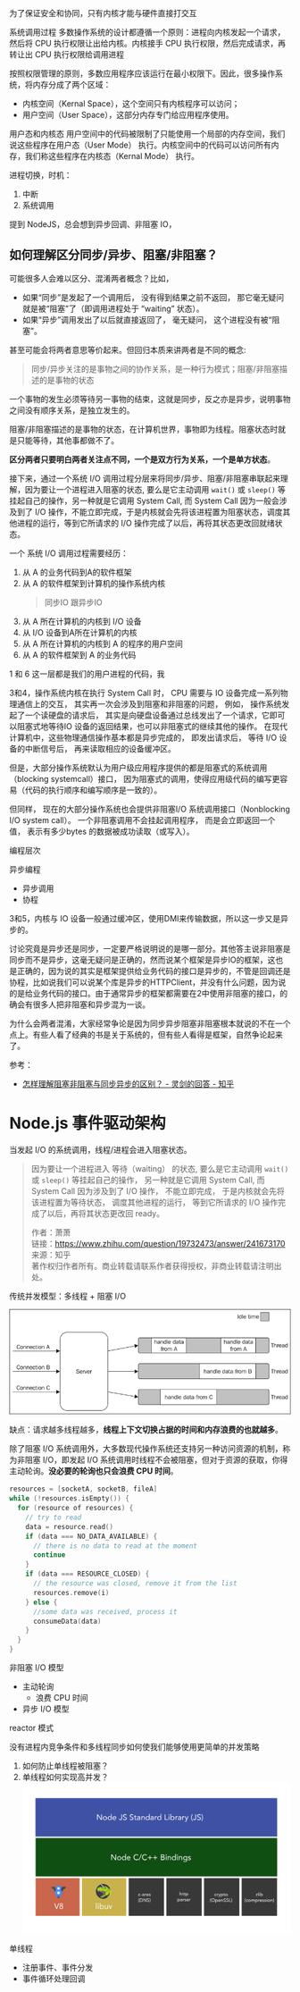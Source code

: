 






为了保证安全和协同，只有内核才能与硬件直接打交互

系统调用过程
多数操作系统的设计都遵循一个原则：进程向内核发起一个请求，然后将 CPU 执行权限让出给内核。内核接手 CPU 执行权限，然后完成请求，再转让出 CPU 执行权限给调用进程

按照权限管理的原则，多数应用程序应该运行在最小权限下。因此，很多操作系统，将内存分成了两个区域：
- 内核空间（Kernal Space），这个空间只有内核程序可以访问；
- 用户空间（User Space），这部分内存专门给应用程序使用。

用户态和内核态
用户空间中的代码被限制了只能使用一个局部的内存空间，我们说这些程序在用户态（User Mode） 执行。内核空间中的代码可以访问所有内存，我们称这些程序在内核态（Kernal Mode） 执行。

进程切换，时机：
1. 中断
2. 系统调用

提到 NodeJS，总会想到异步回调、非阻塞 IO，

## 如何理解区分同步/异步、阻塞/非阻塞？

可能很多人会难以区分、混淆两者概念？比如，

- 如果“同步”是发起了一个调用后， 没有得到结果之前不返回， 那它毫无疑问就是被“阻塞”了（即调用进程处于 “waiting” 状态）。
- 如果“异步”调用发出了以后就直接返回了， 毫无疑问， 这个进程没有被“阻塞”。

甚至可能会将两者意思等价起来。但回归本质来讲两者是不同的概念:

> 同步/异步关注的是事物之间的协作关系，是一种行为模式；阻塞/非阻塞描述的是事物的状态

一个事物的发生必须等待另一事物的结束，这就是同步，反之亦是异步，说明事物之间没有顺序关系，是独立发生的。

阻塞/非阻塞描述的是事物的状态，在计算机世界，事物即为线程。阻塞状态时就是只能等待，其他事都做不了。

**区分两者只要明白两者关注点不同，一个是双方行为关系，一个是单方状态**。

接下来，通过一个系统 I/O 调用过程分层来将同步/异步、阻塞/非阻塞串联起来理解，因为要让一个进程进入阻塞的状态, 要么是它主动调用 `wait()` 或 `sleep()` 等挂起自己的操作，另一种就是它调用 System Call, 而 System Call 因为一般会涉及到了 I/O 操作，不能立即完成，于是内核就会先将该进程置为阻塞状态，调度其他进程的运行，等到它所请求的 I/O 操作完成了以后，再将其状态更改回就绪状态。

一个 系统 I/O 调用过程需要经历：
1. 从 A 的业务代码到A的软件框架
2. 从 A 的软件框架到计算机的操作系统内核
   > 同步IO 跟异步IO 
3. 从 A 所在计算机的内核到 I/O 设备
4. 从 I/O 设备到A所在计算机的内核
5. 从 A 所在计算机的内核到 A 的程序的用户空间
6. 从 A 的软件框架到 A 的业务代码

1 和 6 这一层都是我们的用户进程的代码，我

3和4，操作系统内核在执行 System Call 时， CPU 需要与 IO 设备完成一系列物理通信上的交互， 其实再一次会涉及到阻塞和非阻塞的问题， 例如， 操作系统发起了一个读硬盘的请求后， 其实是向硬盘设备通过总线发出了一个请求，它即可以阻塞式地等待IO 设备的返回结果，也可以非阻塞式的继续其他的操作。 在现代计算机中，这些物理通信操作基本都是异步完成的， 即发出请求后， 等待 I/O 设备的中断信号后， 再来读取相应的设备缓冲区。 

但是，大部分操作系统默认为用户级应用程序提供的都是阻塞式的系统调用 （blocking systemcall）接口， 因为阻塞式的调用，使得应用级代码的编写更容易（代码的执行顺序和编写顺序是一致的）。

但同样， 现在的大部分操作系统也会提供非阻塞I/O 系统调用接口（Nonblocking I/O system call）。 一个非阻塞调用不会挂起调用程序， 而是会立即返回一个值， 表示有多少bytes 的数据被成功读取（或写入）。

编程层次



异步编程
- 异步调用
- 协程



3和5，内核与 IO 设备一般通过缓冲区，使用DMI来传输数据，所以这一步又是异步的。

讨论究竟是异步还是同步，一定要严格说明说的是哪一部分。其他答主说非阻塞是同步而不是异步，这毫无疑问是正确的，然而说某个框架是异步IO的框架，这也是正确的，因为说的其实是框架提供给业务代码的接口是异步的，不管是回调还是协程，比如说我们可以说某个库是异步的HTTPClient，并没有什么问题，因为说的是给业务代码的接口。由于通常异步的框架都需要在2中使用非阻塞的接口，的确会有很多人把非阻塞和异步混为一谈。

为什么会两者混淆，大家经常争论是因为同步异步阻塞非阻塞根本就说的不在一个点上。有些人看了经典的书是关于系统的，但有些人看得是框架，自然争论起来了。

参考：

- [怎样理解阻塞非阻塞与同步异步的区别？ - 灵剑的回答 - 知乎](https://www.zhihu.com/question/19732473/answer/117012135)



# Node.js 事件驱动架构

当发起 I/O 的系统调用，线程/进程会进入阻塞状态。

> 因为要让一个进程进入 等待（waiting） 的状态, 要么是它主动调用 `wait()` 或 `sleep()` 等挂起自己的操作， 另一种就是它调用 System Call, 而 System Call 因为涉及到了 I/O 操作， 不能立即完成， 于是内核就会先将该进程置为等待状态， 调度其他进程的运行， 等到它所请求的 I/O 操作完成了以后，再将其状态更改回 ready。 
>  
> 作者：萧萧  
> 链接：https://www.zhihu.com/question/19732473/answer/241673170  
> 来源：知乎  
> 著作权归作者所有。商业转载请联系作者获得授权，非商业转载请注明出处。

传统并发模型：多线程 + 阻塞 I/O

![图 2](./images/34f1c3be7010029f60170ade1b23010c142b39b74b92a2c254966c7d676aa0c1.png)  

缺点：请求越多线程越多，**线程上下文切换占据的时间和内存浪费的也就越多**。

除了阻塞 I/O 系统调用外，大多数现代操作系统还支持另一种访问资源的机制，称为非阻塞 I/O，即发起  I/O 系统调用时线程不会被阻塞，但对于资源的获取，你得主动轮询。**没必要的轮询也只会浪费 CPU 时间**。

```c
resources = [socketA, socketB, fileA]
while (!resources.isEmpty()) {
  for (resource of resources) {
    // try to read
    data = resource.read()
    if (data === NO_DATA_AVAILABLE) {
      // there is no data to read at the moment
      continue
    }
    if (data === RESOURCE_CLOSED) {
      // the resource was closed, remove it from the list
      resources.remove(i)
    } else {
      //some data was received, process it
      consumeData(data)
    }
  }
}
```



非阻塞 I/O 模型
- 主动轮询
  - 浪费 CPU 时间
- 异步 I/O 模型

reactor 模式

没有进程内竞争条件和多线程同步如何使我们能够使用更简单的并发策略


1. 如何防止单线程被阻塞？
2. 单线程如何实现高并发？
![图 3](./images/93e7ee9714431158f6fb8e209627b8bbbdbd8adafc6af389d511ca786f34c1ff.png)  



单线程
- 注册事件、事件分发
- 事件循环处理回调